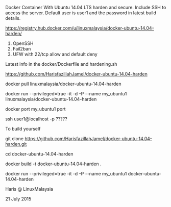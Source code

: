 Docker Container With Ubuntu 14.04 LTS harden and secure. Include SSH to access the server. Default user is user1 and the password in latest build details.

https://registry.hub.docker.com/u/linuxmalaysia/docker-ubuntu-14.04-harden/

1) OpenSSH
2) Fail2ban
3) UFW with 22/tcp allow and default deny

Latest info in the docker/Dockerfile and hardening.sh

https://github.com/HarisfazillahJamel/docker-ubuntu-14.04-harden

docker pull linuxmalaysia/docker-ubuntu-14.04-harden

docker run --privileged=true -it -d -P --name my_ubuntu1 linuxmalaysia/docker-ubuntu-14.04-harden

docker port my_ubuntu1 port

ssh user1@localhost -p ?????

To build yourself

git clone https://github.com/HarisfazillahJamel/docker-ubuntu-14.04-harden.git

cd docker-ubuntu-14.04-harden

docker build -t docker-ubuntu-14.04-harden .

docker run --privileged=true -it -d -P --name my_ubuntu1 docker-ubuntu-14.04-harden

Haris @ LinuxMalaysia

21 July 2015
